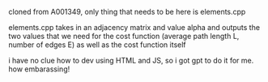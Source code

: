 cloned from A001349, only thing that needs to be here is elements.cpp

elements.cpp takes in an adjacency matrix and value alpha and outputs the two values that we need for the cost function (average path length L, number of edges E) as well as the cost function itself

i have no clue how to dev using HTML and JS, so i got gpt to do it for me. how embarassing!
